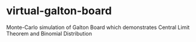 # virtual-galton-board
Monte-Carlo simulation of Galton Board  which demonstrates Central Limit Theorem and Binomial Distribution
